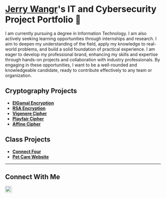 # <a href="https://www.linkedin.com/in/jerryw4ng/">Jerry Wangr</a>'s IT and Cybersecurity Project Portfolio 🔐

I am currently pursuing a degree in Information Technology. I am also actively seeking learning opportunities through internships and research. I aim to deepen my understanding of the field, apply my knowledge to real-world problems, and build a solid foundation of practical experience. I am eager to develop my professional brand, enhancing my skills and expertise through hands-on projects and collaboration with industry professionals. By engaging in these opportunities, I want to be a well-rounded and knowledgeable candidate, ready to contribute effectively to any team or organization.

## Cryptography Projects

- **[ElGamal Encryption](https://github.com/jerryw4n/ElGamalDecoder)**
- **[RSA Encryption](https://github.com/jerryw4n/RSAEncryptionDecoder)**
- **[Vigenere Cipher](https://github.com/jerryw4n/vigenereDecoder)**
- **[Playfair Cipher](https://github.com/jerryw4n/playfairEncoder)**
- **[Affine Cipher](https://github.com/jerryw4n/affineEncoder)**

## Class Projects

- **[Connect Four](https://github.com/jerryw4n/connectFourReactJS)**
- **[Pet Care Website](https://github.com/jerryw4n/PetCareWebsite)**

<hr/>

## Connect With Me

[<img align="left" alt="___________ | LinkedIn" width="22px" src="https://cdn.jsdelivr.net/npm/simple-icons@v3/icons/linkedin.svg" />][linkedin]

[linkedin]: https://linkedin.com/in/jerryw4ng
